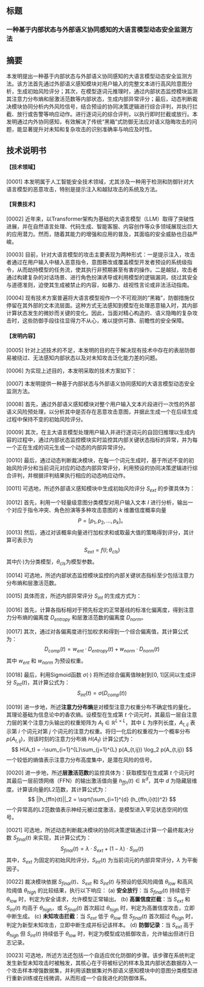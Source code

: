 ## 标题
### **一种基于内部状态与外部语义协同感知的大语言模型动态安全监测方法**
## 摘要
本发明提出一种基于内部状态与外部语义协同感知的大语言模型动态安全监测方法。该方法首先通过外部语义感知模块对用户输入的完整文本进行高风险意图分析，生成初始风险评分；其次，在模型逐词元推理时，通过内部状态监控模块监测其注意力分布熵和层激活范数等内部状态，生成内部异常评分；最后，动态判断裁决模块协同分析内外风险信号，结合预设的协同决策逻辑进行综合评判，并执行拦截、放行或告警等响应动作。进行逐词元的综合评判，以执行即时拦截或放行。本发明通过内外协同感知，有效解决了传统“黑箱”式防御无法应对语义隐晦攻击的问题，能显著提升对未知和复杂攻击的识别准确率与响应及时性。

## 技术说明书

#### **【技术领域】**

[0001] 本发明属于人工智能安全技术领域，尤其涉及一种用于检测和防御针对大语言模型的恶意攻击，特别是提示注入和越狱攻击的系统及方法。

#### **【背景技术】**

[0002] 近年来，以Transformer架构为基础的大语言模型（LLM）取得了突破性进展，并在自然语言处理、代码生成、智能客服、内容创作等众多领域展现出巨大的应用潜力。然而，随着其能力的增强和应用的普及，其面临的安全威胁也日益严峻。

[0003] 目前，针对大语言模型的攻击主要表现为两种形式：一是提示注入，攻击者通过在用户输入中植入恶意指令，意图篡改或覆盖模型开发者预设的系统级指令，从而劫持模型的任务流，使其执行非预期甚至有害的操作。二是越狱，攻击者通过构建复杂的对话场景、进行角色扮演诱导或利用模型的逻辑漏洞，绕过其安全与道德准则，迫使其生成被禁止的内容，如暴力、歧视性言论或非法活动指南。

[0004] 现有技术方案普遍将大语言模型视作一个不可观测的“黑箱”，防御措施仅停留在其外部的文本流层面。这种方式无法感知到模型在处理恶意输入时，其内部计算状态发生的微妙而关键的变化。因此，当面对精心构造的、语义隐晦的复杂攻击时，这些防御手段往往显得力不从心，难以提供可靠、前瞻性的安全保障。

#### **【发明内容】**

[0005] 针对上述技术的不足，本发明的目的在于解决现有技术中存在的表层防御易被绕过、无法感知内部状态以及对未知攻击泛化能力差的问题。

[0006] 为实现上述目的，本发明采取的技术方案如下：

[0007] 本发明提供一种基于内部状态与外部语义协同感知的大语言模型动态安全监测方法。

[0008] 首先，通过外部语义感知模块对整个用户输入文本片段进行一次性的外部语义风险预处理，以分析其中是否存在恶意攻击意图，并据此生成一个在后续生成过程中保持不变的初始风险评分。

[0009] 其次，在主大语言模型处理用户输入并进行逐词元的自回归推理以生成内容的过程中，通过内部状态监控模块实时监控其内部关键状态指标的异常，并为每一个正在生成的词元生成一个动态的内部异常评分。

[0010] 最后，通过动态判断裁决模块，在每一个词元生成时，基于所述不变的初始风险评分和当前词元对应的动态内部异常评分，利用预设的协同决策逻辑进行综合评判，并根据评判结果执行相应的动态响应动作。

[0011] 可选地，所述外部语义感知模块中生成初始风险评分 $S_{ext}$ 的步骤具体为：

[0012] 首先，利用一个轻量级意图分类模型对用户输入文本 $I$ 进行分析，输出一个对应于指令冲突、角色扮演等多种攻击意图的 $k$ 维置信度概率向量 
$$
P = [p_1, p_2, ..., p_k]。
$$
[0013] 然后，通过对该概率向量进行加权求和或取最大值的策略得到评分，其计算可表示为
$$
 S_{ext} = f(I; \theta_{cls})
 $$
 其中$f(\cdot)$为分类模型，$\theta_{cls}$为模型参数。

[0014] 可选地，所述内部状态监控模块监控的内部关键状态指标至少包括注意力分布熵和层激活范数。

[0015] 具体而言，所述内部异常评分 $S_{int}$ 的生成方式为：

[0016] 首先，计算各指标相对于预先标定的正常基线的标准化偏离度，得到注意力分布熵的偏离度 $D_{entropy}$ 和层激活范数的偏离度 $D_{norm}$。

[0017] 其次，通过对各偏离度进行加权求和得到一个综合偏离值，其计算公式为：
$$
D_{comp}(t) = w_{ent} \cdot D_{entropy}(t) + w_{norm} \cdot D_{norm}(t)
$$
其中 $w_{ent}$ 和 $w_{norm}$ 为预设权重。

[0018] 最后，利用Sigmoid函数 $\sigma(\cdot)$ 将所述综合偏离值映射到[0, 1]区间以生成评分 $S_{int}(t)$，其计算公式为：
$$
S_{int}(t) = \sigma(D_{comp}(t))
$$

[0019] 进一步地，所述**注意力分布熵**是对模型注意力权重分布不确定性的量化，其理论基础为信息论中的香农熵。设模型在生成第 $t$ 个词元时，其最后一层自注意力层的某个注意力头输出的权重矩阵为 $A_t \in \mathbb{R}^{L \times L}$，其中 $L$ 为序列长度，$A_{t,ij}$ 表示第 $i$ 个词元对第 $j$ 个词元的注意力权重。将归一化后的权重视为一个概率分布 $p(A_{t,ij})$，则该时刻的注意力分布熵 $H(A_t)$ 计算公式为：
$$
H(A_t) = -\sum_{i=1}^{L}\sum_{j=1}^{L} p(A_{t,ij}) \log_2 p(A_{t,ij})
$$
一个较低的熵值表示注意力分布高度集中，是潜在风险的信号。

[0020] 进一步地，所述**层激活范数**的监控具体为：获取模型在生成第 $t$ 个词元时其最后一层前馈网络（FFN）的输出激活值向量 $h_{ffn}(t) \in \mathbb{R}^{d}$，其中 $d$ 为隐藏层维度。计算该向量的L2范数，其计算公式为：
$$
||h_{ffn}(t)||_2 = \sqrt{\sum_{i=1}^{d} (h_{ffn,i}(t))^2}
$$
一个异常高的L2范数值表示神经元被过度激活，是模型进入罕见状态空间的信号。

[0021] 可选地，所述动态判断裁决模块的协同决策逻辑通过计算一个最终裁决分数 $S_{final}(t)$ 来实现，其计算公式为：
$$
S_{final}(t) = \lambda \cdot S_{ext} + (1-\lambda) \cdot S_{int}(t)
$$
其中，$S_{ext}$ 为固定的初始风险评分，$S_{int}(t)$ 为当前词元的内部异常评分，$\lambda$ 为平衡因子。

[0022] 裁决模块依据 $S_{final}(t)$、$S_{ext}$ 和 $S_{int}(t)$ 与预设的低风险阈值 $\theta_{low}$ 和高风险阈值 $\theta_{high}$ 的比较结果，执行以下响应：
(a) **安全放行**：当 $S_{final}(t)$ 持续低于 $\theta_{low}$ 时，判定为安全请求，允许模型正常输出。
(b) **高置信度拦截**：当 $S_{ext}$ 和 $S_{int}(t)$ 均高于 $\theta_{high}$，或 $S_{final}(t)$ 首次超过 $\theta_{high}$ 时，判定为高置信度攻击，立即中断生成。
(c) **未知攻击拦截**：当 $S_{ext}$ 低于 $\theta_{low}$ 但 $S_{final}(t)$ 首次超过 $\theta_{high}$ 时，判定为新型未知攻击，立即中断生成并标记该样本。
(d) **防御记录**：当 $S_{ext}$ 高于 $\theta_{high}$ 但 $S_{int}(t)$ 持续低于 $\theta_{low}$ 时，判定为模型成功抵御攻击，允许输出但进行日志记录。

[0023] 可选地，所述方法还包括一个自适应优化防御的步骤。该步骤在系统判定发生新型未知攻击时被触发，其核心在于将被标记的样本及其内部状态数据存入一个攻击样本增强数据集，并利用该数据集对外部语义感知模块中的意图分类模型进行重新训练或在线微调，从而形成一个自我进化的防御体系。
<!--stackedit_data:
eyJoaXN0b3J5IjpbMTk0NDEwNTU2NiwtMTA4NzgxMzQyOF19
-->